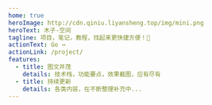 ```yaml
---
home: true
heroImage: http://cdn.qiniu.liyansheng.top/img/mini.png
heroText: 木子-空间 
tagline: 项目，笔记，教程，找起来更快捷方便！🚀
actionText: Go →
actionLink: /project/
features:
  - title: 图文并茂
    details: 技术栈，功能要点，效果截图，应有尽有
  - title: 持续更新
    details: 各类内容，在不断整理补充中...
---
```


<CustomFooter/> 


